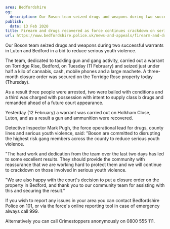 ```yaml
area: Bedfordshire
og:
  description: Our Boson team seized drugs and weapons during two successful warrants in Luton and Bedford in a bid to reduce serious youth violence.
publish:
  date: 13 Feb 2020
title: Firearm and drugs recovered as force continues crackdown on serious youth violence
url: https://www.bedfordshire.police.uk/news-and-appeals/firearm-and-drugs-recovered-feb20
```

Our Boson team seized drugs and weapons during two successful warrants in Luton and Bedford in a bid to reduce serious youth violence.

The team, dedicated to tackling gun and gang activity, carried out a warrant on Torridge Rise, Bedford, on Tuesday (11 February) and seized just under half a kilo of cannabis, cash, mobile phones and a large machete. A three-month closure order was secured on the Torridge Rose property today (Thursday).

As a result three people were arrested, two were bailed with conditions and a third was charged with possession with intent to supply class b drugs and remanded ahead of a future court appearance.

Yesterday (12 February) a warrant was carried out on Holkham Close, Luton, and as a result a gun and ammunition were recovered.

Detective Inspector Mark Pugh, the force operational lead for drugs, county lines and serious youth violence, said: "Boson are committed to disrupting the highest risk gang members across the county to reduce serious youth violence.

"The hard work and dedication from the team over the last two days has led to some excellent results. They should provide the community with reassurance that we are working hard to protect them and we will continue to crackdown on those involved in serious youth violence.

"We are also happy with the court's decision to put a closure order on the property in Bedford, and thank you to our community team for assisting with this and securing the result."

If you wish to report any issues in your area you can contact Bedfordshire Police on 101, or via the force's online reporting tool in case of emergency always call 999.

Alternatively you can call Crimestoppers anonymously on 0800 555 111.
